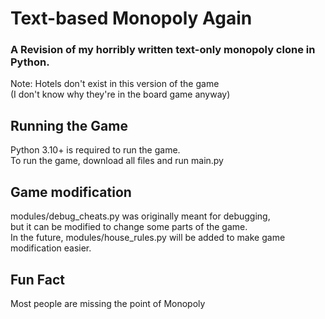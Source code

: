 # Text-based Monopoly Again

### A Revision of my horribly written text-only monopoly clone in Python.

Note: Hotels don't exist in this version of the game  
(I don't know why they're in the board game anyway)

## Running the Game

Python 3.10+ is required to run the game.  
To run the game, download all files and run main.py

## Game modification

modules/debug_cheats.py was originally meant for debugging,  
but it can be modified to change some parts of the game.  
In the future, modules/house_rules.py will be added to make game modification easier.

## Fun Fact

Most people are missing the point of Monopoly

